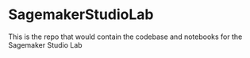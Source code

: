 # SagemakerStudioLab
This is the repo that would contain the codebase and notebooks for the Sagemaker Studio Lab
